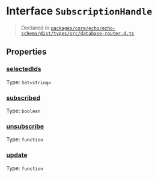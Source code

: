 # Interface `SubscriptionHandle`
> Declared in [`packages/core/echo/echo-schema/dist/types/src/database-router.d.ts`]()



## Properties
### [selectedIds]()
Type: <code>Set&lt;string&gt;</code>

### [subscribed]()
Type: <code>boolean</code>

### [unsubscribe]()
Type: <code>function</code>

### [update]()
Type: <code>function</code>
